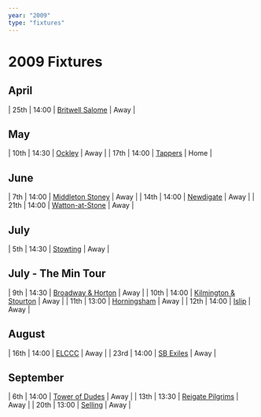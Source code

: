 ```yaml
---
year: "2009"
type: "fixtures"
---
```


# 2009 Fixtures


## April

| 25th | 14:00 | [Britwell Salome](britwell-salome) | Away |

## May

| 10th | 14:30 | [Ockley](ockley) | Away |
| 17th | 14:00 | [Tappers](tappers) | Home |

## June

| 7th | 14:00 | [Middleton Stoney](middleton-stoney) | Away |
| 14th | 14:00 | [Newdigate](newdigate) | Away |
| 21th | 14:00 | [Watton-at-Stone](watton-at-stone) | Away |

## July

| 5th | 14:30 | [Stowting](stowting) | Away |

## July - The Min Tour

| 9th | 14:30 | [Broadway & Horton](broadway-and-horton) | Away |
| 10th | 14:00 | [Kilmington & Stourton](kilmington-and-stourton) | Away |
| 11th | 13:00 | [Horningsham](horningsham) | Away |
| 12th | 14:00 | [Islip](islip) | Away |

## August

| 16th | 14:00 | [ELCCC](elccc) | Away |
| 23rd | 14:00 | [SB Exiles](sb-exiles) | Away |

## September

| 6th | 14:00 | [Tower of Dudes](tower-of-dudes) | Away |
| 13th | 13:30 | [Reigate Pilgrims](reigate-pilgrims) | Away |
| 20th | 13:00 | [Selling](selling) | Away |
